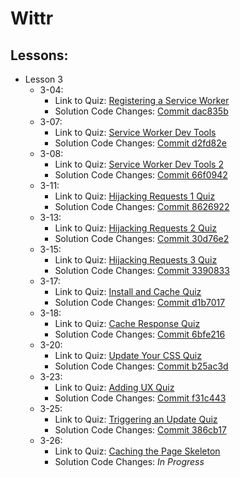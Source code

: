 # Wittr

## Lessons:

  * Lesson 3
    - 3-04: 
      * Link to Quiz: [Registering a Service Worker](https://classroom.udacity.com/courses/ud899-gwg/lessons/6381510081/concepts/63885494270923)
      * Solution Code Changes: [Commit dac835b](https://github.com/othomas1984/wittr/commit/dac835b1f15f6af0b62c10b5ff340afa9a9cbed4)
    - 3-07: 
      * Link to Quiz: [Service Worker Dev Tools](https://classroom.udacity.com/courses/ud899-gwg/lessons/6381510081/concepts/63885494320923)
      * Solution Code Changes: [Commit d2fd82e](https://github.com/othomas1984/wittr/commit/d2fd82e2c81fdc56bf16d27def8fe55088e54388)
    - 3-08: 
      * Link to Quiz: [Service Worker Dev Tools 2](https://classroom.udacity.com/courses/ud899-gwg/lessons/6381510081/concepts/63885494340923)
      * Solution Code Changes: [Commit 66f0942](https://github.com/othomas1984/wittr/commit/66f0942c03ea95d46f69bb03f2be21fab4fa878b)
    - 3-11: 
      * Link to Quiz: [Hijacking Requests 1 Quiz](https://classroom.udacity.com/courses/ud899-gwg/lessons/6381510081/concepts/63885494380923)
      * Solution Code Changes: [Commit 8626922](https://github.com/othomas1984/wittr/commit/86269223a23586b386f46037f873fe31bb5a98a6)
    - 3-13: 
      * Link to Quiz: [Hijacking Requests 2 Quiz](https://classroom.udacity.com/courses/ud899-gwg/lessons/6381510081/concepts/63885494420923)
      * Solution Code Changes: [Commit 30d76e2](https://github.com/othomas1984/wittr/commit/30d76e2ce679f4e2ebb85f0a52e4d2891ee75799)
    - 3-15: 
      * Link to Quiz: [Hijacking Requests 3 Quiz](https://classroom.udacity.com/courses/ud899-gwg/lessons/6381510081/concepts/63885494460923)
      * Solution Code Changes: [Commit 3390833](https://github.com/othomas1984/wittr/commit/3390833fbdc086d857469f9a450a7c86274c04f0)
    - 3-17: 
      * Link to Quiz: [Install and Cache Quiz](https://classroom.udacity.com/courses/ud899-gwg/lessons/6381510081/concepts/63885494500923)
      * Solution Code Changes: [Commit d1b7017](https://github.com/othomas1984/wittr/commit/d1b701796c2480de27a9cd8dc70688f0c546333c)
    - 3-18: 
      * Link to Quiz: [Cache Response Quiz](https://classroom.udacity.com/courses/ud899-gwg/lessons/6381510081/concepts/63885494530923)
      * Solution Code Changes: [Commit 6bfe216](https://github.com/othomas1984/wittr/commit/6bfe2166605f29c6a35a9a18bd66bfc6d19c04fc)
    - 3-20: 
      * Link to Quiz: [Update Your CSS Quiz](https://classroom.udacity.com/courses/ud899-gwg/lessons/6381510081/concepts/63885494570923)
      * Solution Code Changes: [Commit b25ac3d](https://github.com/othomas1984/wittr/commit/b25ac3d6b267bfeef3fdd1cc7b4f83e4518d201a)
    - 3-23: 
      * Link to Quiz: [Adding UX Quiz](https://classroom.udacity.com/courses/ud899-gwg/lessons/6381510081/concepts/63885494630923)
      * Solution Code Changes: [Commit f31c443](https://github.com/othomas1984/wittr/commit/f31c44315562ea18a2337dda6c119cad105d224e)
    - 3-25: 
      * Link to Quiz: [Triggering an Update Quiz](https://classroom.udacity.com/courses/ud899-gwg/lessons/6381510081/concepts/63885494670923)
      * Solution Code Changes: [Commit 386cb17](https://github.com/othomas1984/wittr/commit/386cb170f5cc82729f71a599e819e2e0ea68ff44)
    - 3-26: 
      * Link to Quiz: [Caching the Page Skeleton](https://classroom.udacity.com/courses/ud899-gwg/lessons/6381510081/concepts/63885494700923)
      * Solution Code Changes: *In Progress*

